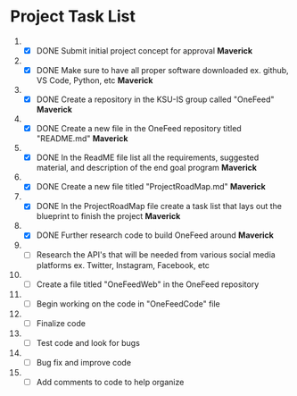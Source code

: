 # Project Task List

1. - [x] DONE Submit initial project concept for approval **Maverick**
2. - [x] DONE Make sure to have all proper software downloaded ex. github, VS Code, Python, etc **Maverick**
3. - [x] DONE Create a repository in the KSU-IS group called "OneFeed" **Maverick**
4. - [x] DONE Create a new file in the OneFeed repository titled "README.md" **Maverick**
5. - [x] DONE In the ReadME file list all the requirements, suggested material, and description of the end goal program **Maverick**
6. - [x] DONE Create a new file titled "ProjectRoadMap.md" **Maverick**
7. - [x] DONE In the ProjectRoadMap file create a task list that lays out the blueprint to finish the project **Maverick**
8. - [x] DONE Further research code to build OneFeed around **Maverick**
9. - [ ] Research the API's that will be needed from various social media platforms ex. Twitter, Instagram, Facebook, etc
10. - [ ] Create a file titled "OneFeedWeb" in the OneFeed repository
11. - [ ] Begin working on the code in "OneFeedCode" file
12. - [ ] Finalize code
13. - [ ] Test code and look for bugs
14. - [ ] Bug fix and improve code
15. - [ ] Add comments to code to help organize
